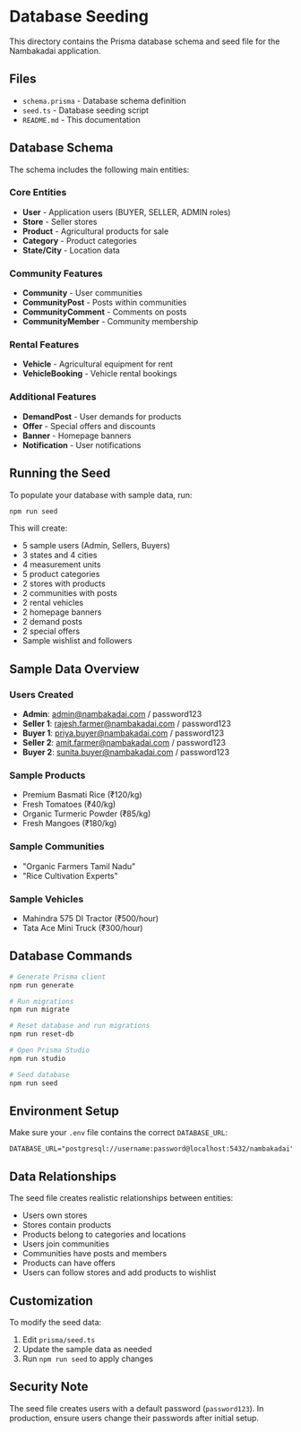 # Database Seeding

This directory contains the Prisma database schema and seed file for the Nambakadai application.

## Files

- `schema.prisma` - Database schema definition
- `seed.ts` - Database seeding script
- `README.md` - This documentation

## Database Schema

The schema includes the following main entities:

### Core Entities
- **User** - Application users (BUYER, SELLER, ADMIN roles)
- **Store** - Seller stores
- **Product** - Agricultural products for sale
- **Category** - Product categories
- **State/City** - Location data

### Community Features
- **Community** - User communities
- **CommunityPost** - Posts within communities
- **CommunityComment** - Comments on posts
- **CommunityMember** - Community membership

### Rental Features
- **Vehicle** - Agricultural equipment for rent
- **VehicleBooking** - Vehicle rental bookings

### Additional Features
- **DemandPost** - User demands for products
- **Offer** - Special offers and discounts
- **Banner** - Homepage banners
- **Notification** - User notifications

## Running the Seed

To populate your database with sample data, run:

```bash
npm run seed
```

This will create:
- 5 sample users (Admin, Sellers, Buyers)
- 3 states and 4 cities
- 4 measurement units
- 5 product categories
- 2 stores with products
- 2 communities with posts
- 2 rental vehicles
- 2 homepage banners
- 2 demand posts
- 2 special offers
- Sample wishlist and followers

## Sample Data Overview

### Users Created
- **Admin**: admin@nambakadai.com / password123
- **Seller 1**: rajesh.farmer@nambakadai.com / password123
- **Buyer 1**: priya.buyer@nambakadai.com / password123
- **Seller 2**: amit.farmer@nambakadai.com / password123
- **Buyer 2**: sunita.buyer@nambakadai.com / password123

### Sample Products
- Premium Basmati Rice (₹120/kg)
- Fresh Tomatoes (₹40/kg)
- Organic Turmeric Powder (₹85/kg)
- Fresh Mangoes (₹180/kg)

### Sample Communities
- "Organic Farmers Tamil Nadu"
- "Rice Cultivation Experts"

### Sample Vehicles
- Mahindra 575 DI Tractor (₹500/hour)
- Tata Ace Mini Truck (₹300/hour)

## Database Commands

```bash
# Generate Prisma client
npm run generate

# Run migrations
npm run migrate

# Reset database and run migrations
npm run reset-db

# Open Prisma Studio
npm run studio

# Seed database
npm run seed
```

## Environment Setup

Make sure your `.env` file contains the correct `DATABASE_URL`:

```env
DATABASE_URL="postgresql://username:password@localhost:5432/nambakadai"
```

## Data Relationships

The seed file creates realistic relationships between entities:
- Users own stores
- Stores contain products
- Products belong to categories and locations
- Users join communities
- Communities have posts and members
- Products can have offers
- Users can follow stores and add products to wishlist

## Customization

To modify the seed data:
1. Edit `prisma/seed.ts`
2. Update the sample data as needed
3. Run `npm run seed` to apply changes

## Security Note

The seed file creates users with a default password (`password123`). In production, ensure users change their passwords after initial setup.